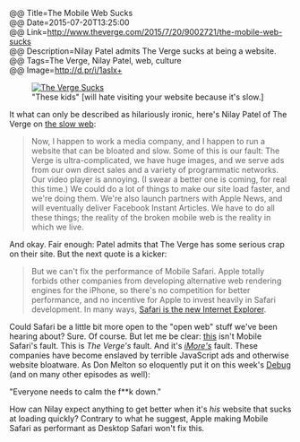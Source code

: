 @@ Title=The Mobile Web Sucks  
@@ Date=2015-07-20T13:25:00    
@@ Link=http://www.theverge.com/2015/7/20/9002721/the-mobile-web-sucks  
@@ Description=Nilay Patel admits The Verge sucks at being a website.  
@@ Tags=The Verge, Nilay Patel, web, culture  
@@ Image=http://d.pr/i/1aslx+  

<figure>
	<a class="nohover" href="http://d.pr/i/1aslx+">
		<img src="http://d.pr/i/1aslx+" alt="The Verge Sucks" />
	</a>
	<figcaption>"These kids" [will hate visiting your website because it's slow.]</figcaption>
</figure>

It what can only be described as hilariously ironic, here's Nilay Patel of The Verge on [the slow web][theoveranalyzed]:
>Now, I happen to work a media company, and I happen to run a website that can be bloated and slow. Some of this is our fault: The Verge is ultra-complicated, we have huge images, and we serve ads from our own direct sales and a variety of programmatic networks. Our video player is annoying. (I swear a better one is coming, for real this time.) We could do a lot of things to make our site load faster, and we're doing them. We're also launch partners with Apple News, and will eventually deliver Facebook Instant Articles. We have to do all these things; the reality of the broken mobile web is the reality in which we live.

And okay. Fair enough: Patel admits that The Verge has some serious crap on their site. But the next quote is a kicker:
>But we can't fix the performance of Mobile Safari. Apple totally forbids other companies from developing alternative web rendering engines for the iPhone, so there's no competition for better performance, and no incentive for Apple to invest heavily in Safari development. In many ways, [Safari is the new Internet Explorer][nolanlawson].

Could Safari be a little bit more open to the "open web" stuff we've been hearing about? Sure. Of course. But let me be clear: [this][theoveranalyzed 2] isn't Mobile Safari's fault. This is *The Verge's* fault. And it's [*iMore's*][theoveranalyzed 3] fault. These companies have become enslaved by terrible JavaScript ads and otherwise website bloatware. As Don Melton so eloquently put it on this week's [Debug][overcast] (and on many other episodes as well): 

<p class="takehome">"Everyone needs to calm the f**k down."</p>

How can Nilay expect anything to get better when it's *his* website that sucks at loading quickly? Contrary to what he suggest, Apple making Mobile Safari as performant as Desktop Safari won't fix this. 

[nolanlawson]: http://nolanlawson.com/2015/06/30/safari-is-the-new-ie/
[overcast]: https://overcast.fm/+I_IAnJ5Y
[theoveranalyzed]: http://www.theoveranalyzed.net/2015/7/12/why-the-web-is-so-slow
[theoveranalyzed 2]: http://www.theoveranalyzed.net/tags/Ditching%20Webfonts
[theoveranalyzed 3]: http://www.theoveranalyzed.net/2015/7/12/why-the-web-is-so-slow#imore